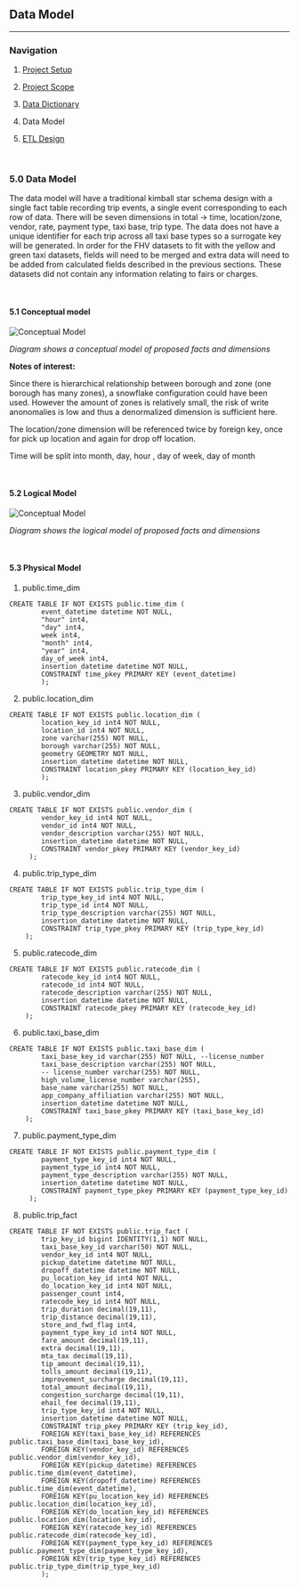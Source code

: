 ## Data Model

-----------------------

### Navigation

1. [Project Setup](../README.md)

2. [Project Scope](ProjectScope.md) 

3. [Data Dictionary](DataDictionary.md)

4. Data Model

5. [ETL Design](ETLDesign.md) 

<br>

### 5.0 Data Model

<p>The data model will have a traditional kimball star schema design with a single fact table recording trip events, a single event corresponding to each row of data. There will be seven dimensions in total -> time, location/zone, vendor, rate, payment type, taxi base, trip type. The data does not have a unique identifier for each trip across all taxi base types so a surrogate key will be generated. In order for the FHV datasets to fit with the yellow and green taxi datasets, fields will need to be merged and extra data will need to be added from calculated fields described in the previous sections. These datasets did not contain any information relating to fairs or charges. </p>

<br>

#### 5.1 Conceptual model

![Conceptual Model](../images/conceptual_model.png)

*Diagram shows a conceptual model of proposed facts and dimensions*


**Notes of interest:**

<p>Since there is hierarchical relationship between borough and zone (one borough has many zones), a snowflake configuration could have been used. However the amount of zones is relatively small, the risk of write anonomalies is low and thus a denormalized dimension is sufficient here.</p>

<p>The location/zone dimension will be referenced twice by foreign key, once for pick up location and again for drop off location.</p> 

<p>Time will be split into month, day, hour , day of week, day of month</p>

<br>

#### 5.2 Logical Model

![Conceptual Model](../images/logical_model.png)

*Diagram shows the logical model of proposed facts and dimensions*

<br>

#### 5.3 Physical Model


1. public.time_dim

```
CREATE TABLE IF NOT EXISTS public.time_dim (
        event_datetime datetime NOT NULL,
        "hour" int4,
        "day" int4,
        week int4,
        "month" int4,
        "year" int4,
        day_of_week int4,
        insertion_datetime datetime NOT NULL,
        CONSTRAINT time_pkey PRIMARY KEY (event_datetime)
        );  
```

2. public.location_dim

```
CREATE TABLE IF NOT EXISTS public.location_dim (
        location_key_id int4 NOT NULL,
        location_id int4 NOT NULL,
        zone varchar(255) NOT NULL,
        borough varchar(255) NOT NULL,
        geometry GEOMETRY NOT NULL,
        insertion_datetime datetime NOT NULL,
        CONSTRAINT location_pkey PRIMARY KEY (location_key_id)
        );
```

3. public.vendor_dim

```
CREATE TABLE IF NOT EXISTS public.vendor_dim (
        vendor_key_id int4 NOT NULL, 
        vendor_id int4 NOT NULL,
        vendor_description varchar(255) NOT NULL,
        insertion_datetime datetime NOT NULL,
        CONSTRAINT vendor_pkey PRIMARY KEY (vendor_key_id)
     );
```

4. public.trip_type_dim

```
CREATE TABLE IF NOT EXISTS public.trip_type_dim (
        trip_type_key_id int4 NOT NULL,
        trip_type_id int4 NOT NULL,
        trip_type_description varchar(255) NOT NULL,
        insertion_datetime datetime NOT NULL,
        CONSTRAINT trip_type_pkey PRIMARY KEY (trip_type_key_id)
    );
```

5. public.ratecode_dim

```
CREATE TABLE IF NOT EXISTS public.ratecode_dim (
        ratecode_key_id int4 NOT NULL,
        ratecode_id int4 NOT NULL,
        ratecode_description varchar(255) NOT NULL,
        insertion_datetime datetime NOT NULL,
        CONSTRAINT ratecode_pkey PRIMARY KEY (ratecode_key_id)
    );
```

6. public.taxi_base_dim

```
CREATE TABLE IF NOT EXISTS public.taxi_base_dim (
        taxi_base_key_id varchar(255) NOT NULL, --license_number
        taxi_base_description varchar(255) NOT NULL,
        -- license_number varchar(255) NOT NULL,
        high_volume_license_number varchar(255),
        base_name varchar(255) NOT NULL,
        app_company_affiliation varchar(255) NOT NULL,
        insertion_datetime datetime NOT NULL,
        CONSTRAINT taxi_base_pkey PRIMARY KEY (taxi_base_key_id)
    );
```

7. public.payment_type_dim

```
CREATE TABLE IF NOT EXISTS public.payment_type_dim (
        payment_type_key_id int4 NOT NULL,
        payment_type_id int4 NOT NULL,
        payment_type_description varchar(255) NOT NULL,
        insertion_datetime datetime NOT NULL,
        CONSTRAINT payment_type_pkey PRIMARY KEY (payment_type_key_id)
     );
```

8. public.trip_fact

```
CREATE TABLE IF NOT EXISTS public.trip_fact (
        trip_key_id bigint IDENTITY(1,1) NOT NULL,
        taxi_base_key_id varchar(50) NOT NULL,
        vendor_key_id int4 NOT NULL,
        pickup_datetime datetime NOT NULL,
        dropoff_datetime datetime NOT NULL,
        pu_location_key_id int4 NOT NULL,
        do_location_key_id int4 NOT NULL,
        passenger_count int4,
        ratecode_key_id int4 NOT NULL,
        trip_duration decimal(19,11),
        trip_distance decimal(19,11),
        store_and_fwd_flag int4,
        payment_type_key_id int4 NOT NULL,
        fare_amount decimal(19,11),
        extra decimal(19,11),
        mta_tax decimal(19,11),
        tip_amount decimal(19,11),
        tolls_amount decimal(19,11),
        improvement_surcharge decimal(19,11),
        total_amount decimal(19,11),
        congestion_surcharge decimal(19,11),
        ehail_fee decimal(19,11),
        trip_type_key_id int4 NOT NULL,
        insertion_datetime datetime NOT NULL,
        CONSTRAINT trip_pkey PRIMARY KEY (trip_key_id),
        FOREIGN KEY(taxi_base_key_id) REFERENCES public.taxi_base_dim(taxi_base_key_id),
        FOREIGN KEY(vendor_key_id) REFERENCES public.vendor_dim(vendor_key_id),
        FOREIGN KEY(pickup_datetime) REFERENCES public.time_dim(event_datetime),
        FOREIGN KEY(dropoff_datetime) REFERENCES public.time_dim(event_datetime),
        FOREIGN KEY(pu_location_key_id) REFERENCES public.location_dim(location_key_id),
        FOREIGN KEY(do_location_key_id) REFERENCES public.location_dim(location_key_id),
        FOREIGN KEY(ratecode_key_id) REFERENCES public.ratecode_dim(ratecode_key_id),
        FOREIGN KEY(payment_type_key_id) REFERENCES public.payment_type_dim(payment_type_key_id),
        FOREIGN KEY(trip_type_key_id) REFERENCES public.trip_type_dim(trip_type_key_id)
        );
```